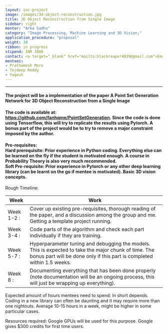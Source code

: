 ```yaml
---
layout: soc-project
image: /images/3d-object-reconstruction.jpg
title: 3D Object Reconstruction from Single Image
sidebar: right
mentor: "Arka Sadhu"
category: "Image Processing, Machine Learning and 3D Vision;"
application_procedure: "proposal"
weight: 30
ribbon: in progress
stipend: INR 3000
contact: <a target="_blank" href="mailto:blackreaper4039@gmail.com">Email ID</a> - blackreaper4039@gmail.com
mentees:
- Prathamesh More
- Tejdeep Reddy
- Yogesh
---
```


---

#### The project will be a implementation of the paper A Point Set Generation Network for 3D Object Reconstruction from a Single Image

<!--break-->

#### The code is available at: <a href="https://github.com/fanhqme/PointSetGeneration"> https://github.com/fanhqme/PointSetGeneration</a>. Since the code is done using Tensorflow, this will try to replicate the results using Pytorch. A bonus part of the project would be to try to remove a major constraint imposed by the author.

<!--break-->

#### Pre-requisites:<br>Hard prerequisite: Prior experience in Python coding. Everything else can be learned on the fly if the student is motivated enough. A course in Probability Theory is also very much recommended.<br>Soft Pre-requisite: Prior experience in Pytorch or any other deep learning library (can be learnt on the go if mentee is motivated). Basic 3D vision concepts.

<!--break-->

Rough Timeline:

<!--break-->

Week | Work
--- | ---
Week 1-2 :    |Cover up existing pre-requisites, thorough reading of the paper, and a discussion among the group and me. Getting a template project running.
Week 3-4 :    |Code parts of the algorithm and check each part individually if they are training. 
Week 5-7 :    |Hyperparameter tuning and debugging the models. This is expected to take the major chunk of time. The bonus part will be done only if this part is completed within 1.5 weeks.
Week 8 :      |Documenting everything that has been done properly (note documentation will be an ongoing process, this will just be wrapping up everything).

<!--break-->

Expected amount of hours mentees need to spend: In short depends. Coding in a new library can often be daunting and it may require more than one nightouts. Average 10-15 hours in a week, might be higher in some particular cases.

<!--break-->

Resources required: Google GPUs will be used for this purpose. Google gives $300 credits for first time users.